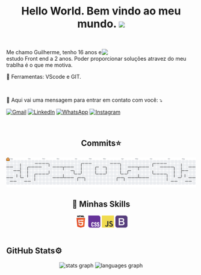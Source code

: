 <h1 align="center"><b>Hello World. Bem vindo ao meu mundo. </b><img src="https://media.giphy.com/media/hvRJCLFzcasrR4ia7z/giphy.gif" width="35"></h1>

</br>
  
<picture> <img align="right" src="https://github.com/7oSkaaa/7oSkaaa/blob/main/Images/Right_Side.gif?raw=true" width = 250px></picture>

<p align="left"> 
  Me chamo Guilherme, tenho 16 anos e estudo Front end a 2 anos.
  Poder proporcionar soluções atravez do meu trablha é o que me motiva.
</p>

<p align="left">
  💼 Ferramentas: VScode e GIT.
</p>

</br>

<p align="left">
  💌 Aqui vai uma mensagem para entrar em contato com você: ⤵️
</p>

<p align="left">
  <a href="#" title="Gmail">
  <img src="https://img.shields.io/badge/-Gmail-FF0000?style=flat-square&labelColor=FF0000&logo=gmail&logoColor=white&link=garaujo0192@gmail.com" alt="Gmail"/></a>
  <a href="#" title="LinkedIn">
  <img src="https://img.shields.io/badge/-Linkedin-0e76a8?style=flat-square&logo=Linkedin&logoColor=white&link=https://www.linkedin.com/in/guilherme-nascimento-691ab8281/" alt="LinkedIn"/></a>
  <a href="#" title="WhatsApp">
  <img src="https://img.shields.io/badge/-WhatsApp-25d366?style=flat-square&labelColor=25d366&logo=whatsapp&logoColor=white&link=https://wa.me/5514996249997?text=Ol%C3%A1%20Guilherme%2C%20vim%20pelo%20github.%20Teria%20um%20tempinho%20ai%3F" alt="WhatsApp"/></a>
  <a href="#" title="Instagram">
  <img src="https://img.shields.io/badge/-Instagram-DF0174?style=flat-square&labelColor=DF0174&logo=instagram&logoColor=white&link=guirexzy" alt="Instagram"/></a>
</p>

</br>

<h2 align="center">Commits⭐</h2>

<picture>
  <source media="(prefers-color-scheme: dark)" srcset="https://raw.githubusercontent.com/guiredev/guiredev/output/pacman-contribution-graph-dark.svg">
  <source media="(prefers-color-scheme: light)" srcset="https://raw.githubusercontent.com/guiredev/guiredev/output/pacman-contribution-graph.svg">
  <img alt="pacman contribution graph" src="https://raw.githubusercontent.com/guiredev/guiredev/output/pacman-contribution-graph.svg">
</picture>

 <h2 align="center">🚀 Minhas Skills</h2>

<div align="center" >
<code><img height="32" src="https://raw.githubusercontent.com/github/explore/80688e429a7d4ef2fca1e82350fe8e3517d3494d/topics/html/html.png" alt="HTML5"/></code>
<code><img height="32" src="https://raw.githubusercontent.com/github/explore/80688e429a7d4ef2fca1e82350fe8e3517d3494d/topics/css/css.png" alt="CSS"/></code>
<code><img height="32" src="https://raw.githubusercontent.com/github/explore/80688e429a7d4ef2fca1e82350fe8e3517d3494d/topics/javascript/javascript.png" alt="Javascript"/></code>
<code><img height="32" src="https://raw.githubusercontent.com/github/explore/80688e429a7d4ef2fca1e82350fe8e3517d3494d/topics/bootstrap/bootstrap.png" alt="Bootstrap"/></code>
</div>

</br>


<h2 align="left">GitHub Stats⚙️</h2>

<div align="center">
  <img src="https://github-readme-stats.vercel.app/api?username=guiredev&hide_title=false&hide_rank=false&show_icons=true&include_all_commits=true&count_private=true&disable_animations=false&theme=dracula&locale=en&hide_border=false&order=1" height="150" alt="stats graph"  />
  <img src="https://github-readme-stats.vercel.app/api/top-langs?username=guiredev&locale=en&hide_title=false&layout=compact&card_width=320&langs_count=5&theme=dracula&hide_border=false&order=2" height="150" alt="languages graph"  />
</div>



